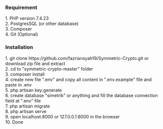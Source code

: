 <h3>Requirement</h3>
1. PHP version 7.4.23<br>
2. PostgresSQL (or other database) <br>
3. Composer <br>
4. Git (Optional) <br>

<h3>Installation</h3>
1. git clone https://github.com/fazriansyah19/Symmetric-Crypto.git or download zip file and extract <br>
2. cd to "symmetric-crypto-master" folder <br>
3. composer install <br>
4. create new file ".env" and copy all content in ".env.example" file and paste in .env <br>
5. php artisan key:generate <br>
6. create database "simetrik" or anything and fill the database connection field at ".env" file<br>
7. php artisan migrate <br>
8. php artisan serve <br>
9. open localhost:8000 or 127.0.0.1:8000 in the browser <br>
10. Done <br>
